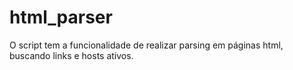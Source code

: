 # html_parser
O script tem a funcionalidade de realizar parsing em páginas html, buscando links e hosts ativos.
